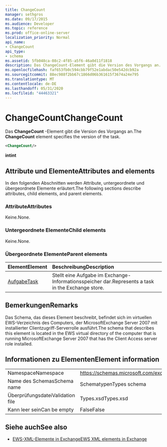 ```yaml
---
title: ChangeCount
manager: sethgros
ms.date: 09/17/2015
ms.audience: Developer
ms.topic: reference
ms.prod: office-online-server
localization_priority: Normal
api_name:
- ChangeCount
api_type:
- schema
ms.assetid: 5fb048ca-08c2-4f85-a5f6-46a0d11f1818
description: Das ChangeCount-Element gibt die Version des Vorgangs an.
ms.openlocfilehash: faf653fb0c594cbb79f52e1abdac50e542dcb92a
ms.sourcegitcommit: 88ec988f2bb67c1866d06b361615f3674a24e795
ms.translationtype: MT
ms.contentlocale: de-DE
ms.lasthandoff: 05/31/2020
ms.locfileid: "44463321"
---
```

# <a name="changecount"></a><span data-ttu-id="59e5e-103">ChangeCount</span><span class="sxs-lookup"><span data-stu-id="59e5e-103">ChangeCount</span></span>

<span data-ttu-id="59e5e-104">Das **ChangeCount** -Element gibt die Version des Vorgangs an.</span><span class="sxs-lookup"><span data-stu-id="59e5e-104">The **ChangeCount** element specifies the version of the task.</span></span> 
  
```xml
<ChangeCount/>
```

 <span data-ttu-id="59e5e-105">**int**</span><span class="sxs-lookup"><span data-stu-id="59e5e-105">**int**</span></span>
## <a name="attributes-and-elements"></a><span data-ttu-id="59e5e-106">Attribute und Elemente</span><span class="sxs-lookup"><span data-stu-id="59e5e-106">Attributes and elements</span></span>

<span data-ttu-id="59e5e-107">In den folgenden Abschnitten werden Attribute, untergeordnete und übergeordnete Elemente erläutert.</span><span class="sxs-lookup"><span data-stu-id="59e5e-107">The following sections describe attributes, child elements, and parent elements.</span></span>
  
### <a name="attributes"></a><span data-ttu-id="59e5e-108">Attribute</span><span class="sxs-lookup"><span data-stu-id="59e5e-108">Attributes</span></span>

<span data-ttu-id="59e5e-109">Keine.</span><span class="sxs-lookup"><span data-stu-id="59e5e-109">None.</span></span>
  
### <a name="child-elements"></a><span data-ttu-id="59e5e-110">Untergeordnete Elemente</span><span class="sxs-lookup"><span data-stu-id="59e5e-110">Child elements</span></span>

<span data-ttu-id="59e5e-111">Keine.</span><span class="sxs-lookup"><span data-stu-id="59e5e-111">None.</span></span>
  
### <a name="parent-elements"></a><span data-ttu-id="59e5e-112">Übergeordnete Elemente</span><span class="sxs-lookup"><span data-stu-id="59e5e-112">Parent elements</span></span>

|<span data-ttu-id="59e5e-113">**Element**</span><span class="sxs-lookup"><span data-stu-id="59e5e-113">**Element**</span></span>|<span data-ttu-id="59e5e-114">**Beschreibung**</span><span class="sxs-lookup"><span data-stu-id="59e5e-114">**Description**</span></span>|
|:-----|:-----|
|[<span data-ttu-id="59e5e-115">Aufgabe</span><span class="sxs-lookup"><span data-stu-id="59e5e-115">Task</span></span>](task.md) <br/> |<span data-ttu-id="59e5e-116">Stellt eine Aufgabe im Exchange-Informationsspeicher dar.</span><span class="sxs-lookup"><span data-stu-id="59e5e-116">Represents a task in the Exchange store.</span></span>  <br/> |
   
## <a name="remarks"></a><span data-ttu-id="59e5e-117">Bemerkungen</span><span class="sxs-lookup"><span data-stu-id="59e5e-117">Remarks</span></span>

<span data-ttu-id="59e5e-118">Das Schema, das dieses Element beschreibt, befindet sich im virtuellen EWS-Verzeichnis des Computers, der MicrosoftExchange Server 2007 mit installierter Clientzugriff-Serverrolle ausführt.</span><span class="sxs-lookup"><span data-stu-id="59e5e-118">The schema that describes this element is located in the EWS virtual directory of the computer that is running MicrosoftExchange Server 2007 that has the Client Access server role installed.</span></span>
  
## <a name="element-information"></a><span data-ttu-id="59e5e-119">Informationen zu Elementen</span><span class="sxs-lookup"><span data-stu-id="59e5e-119">Element information</span></span>

|||
|:-----|:-----|
|<span data-ttu-id="59e5e-120">Namespace</span><span class="sxs-lookup"><span data-stu-id="59e5e-120">Namespace</span></span>  <br/> |https://schemas.microsoft.com/exchange/services/2006/types  <br/> |
|<span data-ttu-id="59e5e-121">Name des Schemas</span><span class="sxs-lookup"><span data-stu-id="59e5e-121">Schema name</span></span>  <br/> |<span data-ttu-id="59e5e-122">Schematypen</span><span class="sxs-lookup"><span data-stu-id="59e5e-122">Types schema</span></span>  <br/> |
|<span data-ttu-id="59e5e-123">Überprüfungsdatei</span><span class="sxs-lookup"><span data-stu-id="59e5e-123">Validation file</span></span>  <br/> |<span data-ttu-id="59e5e-124">Types.xsd</span><span class="sxs-lookup"><span data-stu-id="59e5e-124">Types.xsd</span></span>  <br/> |
|<span data-ttu-id="59e5e-125">Kann leer sein</span><span class="sxs-lookup"><span data-stu-id="59e5e-125">Can be empty</span></span>  <br/> |<span data-ttu-id="59e5e-126">False</span><span class="sxs-lookup"><span data-stu-id="59e5e-126">False</span></span>  <br/> |
   
## <a name="see-also"></a><span data-ttu-id="59e5e-127">Siehe auch</span><span class="sxs-lookup"><span data-stu-id="59e5e-127">See also</span></span>



- [<span data-ttu-id="59e5e-128">EWS-XML-Elemente in Exchange</span><span class="sxs-lookup"><span data-stu-id="59e5e-128">EWS XML elements in Exchange</span></span>](ews-xml-elements-in-exchange.md)

